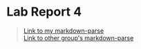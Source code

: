 # Lab Report 4

> [Link to my markdown-parse](https:)  
> [Link to other group's markdown-parse](https:)
